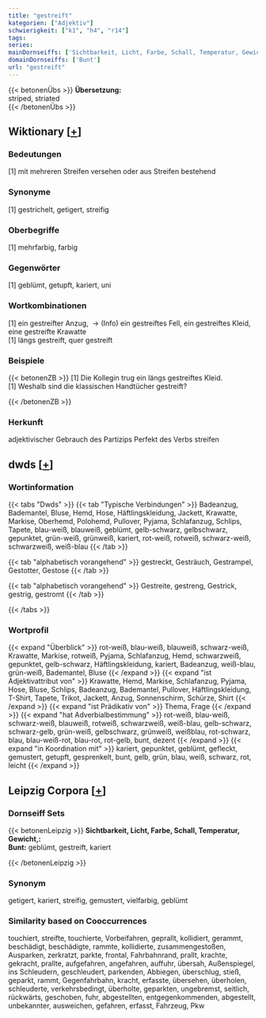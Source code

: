 ```yaml
---
title: "gestreift"
kategorien: ["Adjektiv"]
schwierigkeit: ["k1", "h4", "r14"]
tags:
series:
mainDornseiffs: ['Sichtbarkeit, Licht, Farbe, Schall, Temperatur, Gewicht,']
domainDornseiffs: ['Bunt']
url: "gestreift"
---
```


{{< betonenÜbs >}}
**Übersetzung:**  
striped, striated  
{{< /betonenÜbs >}}

## Wiktionary [[+](https://de.wiktionary.org/wiki/gestreift)]

### Bedeutungen
[1] mit mehreren Streifen versehen oder aus Streifen bestehend  

### Synonyme
[1] gestrichelt, getigert, streifig  

### Oberbegriffe
[1] mehrfarbig, farbig  

### Gegenwörter
[1] geblümt, getupft, kariert, uni  

### Wortkombinationen
[1] ein gestreifter Anzug,  -> (Info) ein gestreiftes Fell, ein gestreiftes Kleid, eine gestreifte Krawatte  
[1] längs gestreift, quer gestreift  

### Beispiele
{{< betonenZB >}}
[1] Die Kollegin trug ein längs gestreiftes Kleid.  
[1] Weshalb sind die klassischen Handtücher gestreift?  

{{< /betonenZB >}}
### Herkunft
adjektivischer Gebrauch des Partizips Perfekt des Verbs streifen  



## dwds [[+](https://www.dwds.de/wb/gestreift)]

### Wortinformation
{{< tabs "Dwds" >}}
{{< tab "Typische Verbindungen" >}}
Badeanzug, Bademantel, Bluse, Hemd, Hose, Häftlingskleidung, Jackett, Krawatte, Markise, Oberhemd, Polohemd, Pullover, Pyjama, Schlafanzug, Schlips, Tapete, blau-weiß, blauweiß, geblümt, gelb-schwarz, gelbschwarz, gepunktet, grün-weiß, grünweiß, kariert, rot-weiß, rotweiß, schwarz-weiß, schwarzweiß, weiß-blau
{{< /tab >}}

{{< tab "alphabetisch vorangehend" >}}
gestreckt, Gesträuch, Gestrampel, Gestotter, Gestose
{{< /tab >}}

{{< tab "alphabetisch vorangehend" >}}
Gestreite, gestreng, Gestrick, gestrig, gestromt
{{< /tab >}}

{{< /tabs >}}

### Wortprofil
{{< expand "Überblick" >}} rot-weiß, blau-weiß, blauweiß, schwarz-weiß, Krawatte, Markise, rotweiß, Pyjama, Schlafanzug, Hemd, schwarzweiß, gepunktet, gelb-schwarz, Häftlingskleidung, kariert, Badeanzug, weiß-blau, grün-weiß, Bademantel, Bluse {{< /expand >}}
{{< expand "ist Adjektivattribut von" >}} Krawatte, Hemd, Markise, Schlafanzug, Pyjama, Hose, Bluse, Schlips, Badeanzug, Bademantel, Pullover, Häftlingskleidung, T-Shirt, Tapete, Trikot, Jackett, Anzug, Sonnenschirm, Schürze, Shirt {{< /expand >}}
{{< expand "ist Prädikativ von" >}} Thema, Frage {{< /expand >}}
{{< expand "hat Adverbialbestimmung" >}} rot-weiß, blau-weiß, schwarz-weiß, blauweiß, rotweiß, schwarzweiß, weiß-blau, gelb-schwarz, schwarz-gelb, grün-weiß, gelbschwarz, grünweiß, weißblau, rot-schwarz, blau, blau-weiß-rot, blau-rot, rot-gelb, bunt, dezent {{< /expand >}}
{{< expand "in Koordination mit" >}} kariert, gepunktet, geblümt, gefleckt, gemustert, getupft, gesprenkelt, bunt, gelb, grün, blau, weiß, schwarz, rot, leicht {{< /expand >}}

## Leipzig Corpora [[+](https://corpora.uni-leipzig.de/en/res?word=gestreift&corpusId=deu_newscrawl-public_2018)]

### Dornseiff Sets
{{< betonenLeipzig >}}
**Sichtbarkeit, Licht, Farbe, Schall, Temperatur, Gewicht,:**  
**Bunt:** geblümt, gestreift, kariert  

{{< /betonenLeipzig >}}

### Synonym
getigert, kariert, streifig, gemustert, vielfarbig, geblümt


### Similarity based on Cooccurrences
touchiert, streifte, touchierte, Vorbeifahren, geprallt, kollidiert, gerammt, beschädigt, beschädigte, rammte, kollidierte, zusammengestoßen, Ausparken, zerkratzt, parkte, frontal, Fahrbahnrand, prallt, krachte, gekracht, prallte, aufgefahren, angefahren, auffuhr, übersah, Außenspiegel, ins Schleudern, geschleudert, parkenden, Abbiegen, überschlug, stieß, geparkt, rammt, Gegenfahrbahn, kracht, erfasste, übersehen, überholen, schleuderte, verkehrsbedingt, überholte, geparkten, ungebremst, seitlich, rückwärts, geschoben, fuhr, abgestellten, entgegenkommenden, abgestellt, unbekannter, ausweichen, gefahren, erfasst, Fahrzeug, Pkw


